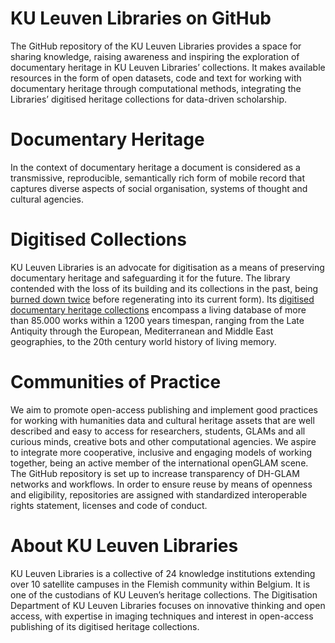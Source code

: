 # KU Leuven Libraries on GitHub
The GitHub repository of the KU Leuven Libraries provides a space for sharing knowledge, raising awareness and inspiring the exploration of documentary heritage in KU Leuven Libraries’ collections. It makes available resources in the form of open datasets, code and text for working with documentary heritage through computational methods, integrating the Libraries’ digitised heritage collections for data-driven scholarship. 

# Documentary Heritage
In the context of documentary heritage a document is considered as a transmissive, reproducible, semantically rich form of mobile record that captures diverse aspects of social organisation, systems of thought and cultural agencies.

# Digitised Collections
KU Leuven Libraries is an advocate for digitisation as a means of preserving documentary heritage and safeguarding it for the future. The library contended with the loss of its building and its collections in the past, being [burned down twice](https://bib.kuleuven.be/english/about/hIistory-tourism) before regenerating into its current form).
Its [digitised documentary heritage collections](https://limo.libis.be/primo-explore/collectionDiscovery?vid=KULeuven&collectionId=81386064490001488&lang=en_US) encompass a living database of more than 85.000 works within a 1200 years timespan, ranging from the Late Antiquity through the European, Mediterranean and Middle East geographies, to the 20th century world history of living memory.

# Communities of Practice
We aim to promote open-access publishing and implement good practices for working with humanities data and cultural heritage assets that are well described and easy to access for researchers, students, GLAMs and all curious minds, creative bots and other computational agencies. 
We aspire to integrate more cooperative, inclusive and engaging models of working together, being an active member of the international openGLAM scene. The GitHub repository is set up to increase transparency of DH-GLAM networks and workflows. In order to ensure reuse by means of openness and eligibility, repositories are assigned with standardized interoperable rights statement, licenses and code of conduct.   

# About KU Leuven Libraries
KU Leuven Libraries is a collective of 24 knowledge institutions extending over 10 satellite campuses in the Flemish community within Belgium. It is one of the custodians of KU Leuven’s heritage collections. The Digitisation Department of KU Leuven Libraries focuses on innovative thinking and open access, with expertise in imaging techniques and interest in open-access publishing of its digitised heritage collections.
